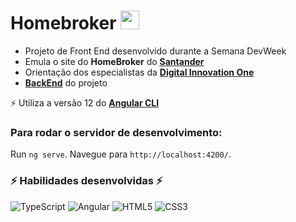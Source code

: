 # Homebroker [<img src = "https://encurtador.com.br/SU129" width = "auto" height = "30px">](https://www.santander.com.br/) 

- Projeto de Front End desenvolvido durante a Semana DevWeek 
- Emula o site do __HomeBroker__ do [__Santander__](https://www.santander.com.br/) 
- Orientação dos especialistas da [__Digital Innovation One__](https://web.dio.me/)
- [__BackEnd__](https://github.com/EXPedro/devweek_backend) do projeto


:zap: Utiliza a versão 12 do [__Angular CLI__](https://angular.io/cli)

### Para rodar o servidor de desenvolvimento:

Run `ng serve`. Navegue para `http://localhost:4200/`. 

### :zap: Habilidades desenvolvidas :zap:  

![TypeScript](https://img.shields.io/badge/typescript-%23007ACC.svg?style=for-the-badge&logo=typescript&logoColor=white) ![Angular](https://img.shields.io/badge/angular-%23DD0031.svg?style=for-the-badge&logo=angular&logoColor=white) ![HTML5](https://img.shields.io/badge/html5-%23E34F26.svg?style=for-the-badge&logo=html5&logoColor=white) ![CSS3](https://img.shields.io/badge/css3-%231572B6.svg?style=for-the-badge&logo=css3&logoColor=white)



